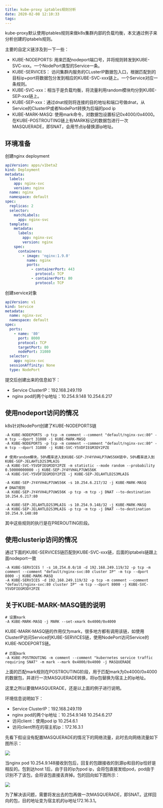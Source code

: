 ```yaml
---
title: kube-proxy iptables规则分析
date: 2020-02-08 12:10:33
tags:
---
```


kube-proxy默认使用iptables规则来做k8s集群内部的负载均衡，本文通过例子来分析创建的iptabels规则。

主要的自定义链涉及到一下一些：

- KUBE-NODEPORTS: 用来匹配nodeport端口号，并将规则转发到KUBE-SVC-xxx。一个NodePort类型的Service一条。
- KUBE-SERVICES： 访问集群内服务的CLusterIP数据包入口，根据匹配到的目标ip+port将数据包分发到相应的KUBE-SVC-xxx链上。一个Service对应一条规则。
- KUBE-SVC-xxx：相当于是负载均衡，将流量利用random模块均分到KUBE-SEP-xxx链上。
- KUBE-SEP-xxx：通过dnat规则将连接的目的地址和端口号做dnat，从Service的ClusterIP或者NodePort转换为后端的pod ip
- KUBE-MARK-MASQ: 使用mark命令，对数据包设置标记0x4000/0x4000。在KUBE-POSTROUTING链上有MARK标记的数据包进行一次MASQUERADE，即SNAT，会用节点ip替换源ip地址。

## 环境准备

创建nginx deployment

```yaml
apiVersion: apps/v1beta2
kind: Deployment
metadata:
  labels:
    app: nginx-svc
    version: nginx
  name: nginx
  namespace: default
spec:
  replicas: 2
  selector:
    matchLabels:
      app: nginx-svc
  template:
    metadata:
      labels:
        app: nginx-svc
        version: nginx
    spec:
      containers:
        - image: 'nginx:1.9.0'
          name: nginx
          ports:
            - containerPort: 443
              protocol: TCP
            - containerPort: 80
              protocol: TCP
```

创建service对象

```yaml
apiVersion: v1
kind: Service
metadata:
  name: nginx-svc
  namespace: default
spec:
  ports:
    - name: '80'
      port: 8000
      protocol: TCP
      targetPort: 80
      nodePort: 31080
  selector:
    app: nginx-svc
  sessionAffinity: None
  type: NodePort
```

提交后创建出来的信息如下：

- Service ClusterIP：192.168.249.119
- nginx pod的两个ip地址：10.254.9.148 10.254.6.217

## 使用nodeport访问的情况

k8s针对NodePort创建了KUBE-NODEPORTS链

```
-A KUBE-NODEPORTS -p tcp -m comment --comment "default/nginx-svc:80" -m tcp --dport 31080 -j KUBE-MARK-MASQ
-A KUBE-NODEPORTS -p tcp -m comment --comment "default/nginx-svc:80" -m tcp --dport 31080 -j KUBE-SVC-Y5VDFIEGM3DY2PZE

# 使用random模块，50%概率进入到KUBE-SEP-JY4YVH4LP7UWS56K链中，50%概率进入到KUBE-SEP-JELAHTLD2S3MLAIG
-A KUBE-SVC-Y5VDFIEGM3DY2PZE -m statistic --mode random --probability 0.50000000000 -j KUBE-SEP-JY4YVH4LP7UWS56K
-A KUBE-SVC-Y5VDFIEGM3DY2PZE -j KUBE-SEP-JELAHTLD2S3MLAIG

-A KUBE-SEP-JY4YVH4LP7UWS56K -s 10.254.6.217/32 -j KUBE-MARK-MASQ
# DNAT规则
-A KUBE-SEP-JY4YVH4LP7UWS56K -p tcp -m tcp -j DNAT --to-destination 10.254.6.217:80

-A KUBE-SEP-JELAHTLD2S3MLAIG -s 10.254.9.148/32 -j KUBE-MARK-MASQ
-A KUBE-SEP-JELAHTLD2S3MLAIG -p tcp -m tcp -j DNAT --to-destination 10.254.9.148:80
```

其中这些规则的执行是在PREROUTING阶段。

## 使用clusterip访问的情况

通过下面的KUBE-SERVICES链匹配到KUBE-SVC-xxx链，后面的iptabels链跟上面nodeport一致

```
-A KUBE-SERVICES ! -s 10.254.0.0/18 -d 192.168.249.119/32 -p tcp -m comment --comment "default/nginx-svc:80 cluster IP" -m tcp --dport 8000 -j KUBE-MARK-MASQ
-A KUBE-SERVICES -d 192.168.249.119/32 -p tcp -m comment --comment "default/nginx-svc:80 cluster IP" -m tcp --dport 8000 -j KUBE-SVC-Y5VDFIEGM3DY2PZE
```

## 关于KUBE-MARK-MASQ链的说明

```
# 设置mark
-A KUBE-MARK-MASQ -j MARK --set-xmark 0x4000/0x4000
```

KUBE-MARK-MASQ链的作用仅为mark，很多地方都有调用该链，如使用ClusterIP访问Service的KUBE-SERVICES链，使用NodePort访问Service的KUBE-NODEPORTS链。

```
# 匹配mark
-A KUBE-POSTROUTING -m comment --comment "kubernetes service traffic requiring SNAT" -m mark --mark 0x4000/0x4000 -j MASQUERADE
```

上面的匹配mark规则在POSTROUTING阶段，用于匹配mark为0x4000/0x4000的数据包，并进行一次MASQUERADE转换，将ip包替换为宿主上的ip地址。

这里之所以要做MASQUERADE，还是以上面的例子进行说明。

环境信息说明如下：

- Service ClusterIP：192.168.249.119
- nginx pod的两个ip地址：10.254.9.148 10.254.6.217
- 访问client：使用pod ip 10.254.6.1
- 访问client所在的宿主机ip：172.16.3.1

先看下假设没有配置MASQUERADE的情况下的网络流量，此时去向网络流量如下图所示：

![](https://kuring.oss-cn-beijing.aliyuncs.com/common/kube-proxy-iptables1.png)

当nginx pod 10.254.9.148接收到包后，回复的包跟接收的到源ip和目的ip恰好是相反的。包到达host 1后，由于目的ip为pod ip，会将包直接发给pod，pod由于识别不了该包，会将该包直接丢弃掉。包的回向如下图所示：

![](https://kuring.oss-cn-beijing.aliyuncs.com/common/kube-proxy-iptables2.png)

为了解决该问题，需要将发出去的包再做一次MASQUERADE，即SNAT。这样回向的包，目的地址变为宿主机的ip地址172.16.3.1。

